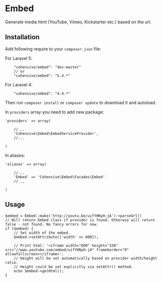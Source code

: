# Embed

Generate media html (YouTube, Vimeo, Kickstarter etc.) based on the url.

## Installation

Add following require to your `composer.json` file:

For Laravel 5:

~~~
    "cohensive/embed": "dev-master"
	// or
    "cohensive/embed": "5.4.*"
~~~

For Laravel 4:

~~~
    "cohensive/embed": "4.4.*"
~~~

Then run `composer install` or `composer update` to download it and autoload.

In `providers` array you need to add new package:

~~~
'providers' => array(

	//...
	'Cohensive\Embed\EmbedServiceProvider',
	//...

)
~~~

In aliases:

~~~
'aliases' => array(

	//...
	'Embed' => 'Cohensive\Embed\Facades\Embed'
	//...

)
~~~

## Usage

~~~
$embed = Embed::make('http://youtu.be/uifYHNyH-jA')->parseUrl()
// Will return Embed class if provider is found. Otherwie will return false - not found. No fancy errors for now.
if ($embed) {
	// Set width of the embed.
	$embed->setAttribute(['width' => 600]);

	// Print html: '<iframe width="600" height="338" src="//www.youtube.com/embed/uifYHNyH-jA" frameborder="0" allowfullscreen></iframe>'.
	// Height will be set automatically based on provider width/height ratio.
	// Height could be set explicitly via setAttr() method.
	echo $embed->getHtml();
}
~~~
